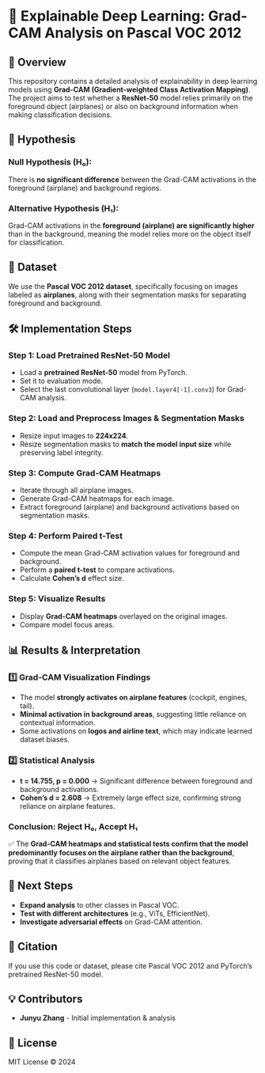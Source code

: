 # 🚀 Explainable Deep Learning: Grad-CAM Analysis on Pascal VOC 2012

## 📌 Overview
This repository contains a detailed analysis of explainability in deep learning models using **Grad-CAM (Gradient-weighted Class Activation Mapping)**. The project aims to test whether a **ResNet-50** model relies primarily on the foreground object (airplanes) or also on background information when making classification decisions.

## 🧐 Hypothesis
### **Null Hypothesis (H₀):**
There is **no significant difference** between the Grad-CAM activations in the foreground (airplane) and background regions.

### **Alternative Hypothesis (H₁):**
Grad-CAM activations in the **foreground (airplane) are significantly higher** than in the background, meaning the model relies more on the object itself for classification.

## 📂 Dataset
We use the **Pascal VOC 2012 dataset**, specifically focusing on images labeled as **airplanes**, along with their segmentation masks for separating foreground and background.

## 🛠️ Implementation Steps
### **Step 1: Load Pretrained ResNet-50 Model**
- Load a **pretrained ResNet-50** model from PyTorch.
- Set it to evaluation mode.
- Select the last convolutional layer (`model.layer4[-1].conv3`) for Grad-CAM analysis.

### **Step 2: Load and Preprocess Images & Segmentation Masks**
- Resize input images to **224x224**.
- Resize segmentation masks to **match the model input size** while preserving label integrity.

### **Step 3: Compute Grad-CAM Heatmaps**
- Iterate through all airplane images.
- Generate Grad-CAM heatmaps for each image.
- Extract foreground (airplane) and background activations based on segmentation masks.

### **Step 4: Perform Paired t-Test**
- Compute the mean Grad-CAM activation values for foreground and background.
- Perform a **paired t-test** to compare activations.
- Calculate **Cohen’s d** effect size.

### **Step 5: Visualize Results**
- Display **Grad-CAM heatmaps** overlayed on the original images.
- Compare model focus areas.

## 📊 Results & Interpretation
### **1️⃣ Grad-CAM Visualization Findings**
- The model **strongly activates on airplane features** (cockpit, engines, tail).
- **Minimal activation in background areas**, suggesting little reliance on contextual information.
- Some activations on **logos and airline text**, which may indicate learned dataset biases.

### **2️⃣ Statistical Analysis**
- **t = 14.755, p = 0.000** → Significant difference between foreground and background activations.
- **Cohen’s d = 2.608** → Extremely large effect size, confirming strong reliance on airplane features.

### **Conclusion: Reject H₀, Accept H₁**
✅ The **Grad-CAM heatmaps and statistical tests confirm that the model predominantly focuses on the airplane rather than the background**, proving that it classifies airplanes based on relevant object features.

## 📌 Next Steps
- **Expand analysis** to other classes in Pascal VOC.
- **Test with different architectures** (e.g., ViTs, EfficientNet).
- **Investigate adversarial effects** on Grad-CAM attention.

## 📜 Citation
If you use this code or dataset, please cite Pascal VOC 2012 and PyTorch’s pretrained ResNet-50 model.

## 💡 Contributors
- **Junyu Zhang** - Initial implementation & analysis

## 📜 License
MIT License © 2024

